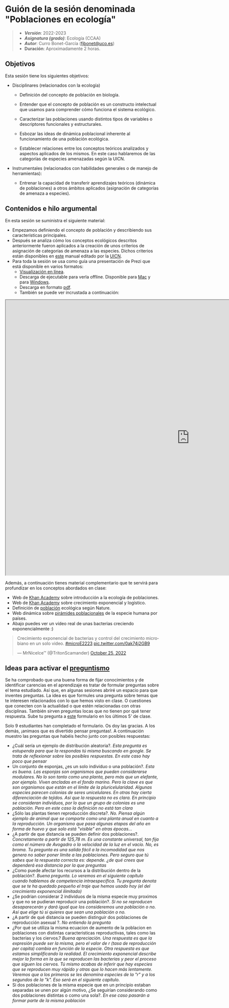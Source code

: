 # Guión de la sesión denominada "Poblaciones en ecología"


> + **_Versión_**: 2022-2023
> + **_Asignatura (grado)_**: Ecología (CCAA)
> + **_Autor_**: Curro Bonet-García (fjbonet@uco.es)
> + **Duración**: Aproximadamente 2 horas.



## Objetivos 

Esta sesión tiene los siguientes objetivos:

+ Disciplinares (relacionados con la ecología)

   + Definición del concepto de población en biología. 

   + Entender que el concepto de población es un constructo intelectual que usamos para comprender cómo funciona el sistema ecológico.

   + Caracterizar las poblaciones usando distintos tipos de variables o descriptores funcionales y estructurales.

   + Esbozar las ideas de dinámica poblacional inherente al funcionamiento de una población ecológica.

   + Establecer relaciones entre los conceptos teóricos analizados y aspectos aplicados de los mismos. En este caso hablaremos de las categorías de especies amenazadas según la UICN.

+ Instrumentales (relacionados con habilidades generales o de manejo de herramientas):

  + Entrenar la capacidad de transferir aprendizajes teóricos (dinámica de poblaciones) a otros ámbitos aplicados (asignación de categorías de amenaza a especies).

 ## Contenidos e hilo argumental
En esta sesión se suministra el siguiente material:
+ Empezamos definiendo el concepto de población y describiendo sus características principales. 
+ Después se analiza cómo los conceptos ecológicos descritos anteriormente fueron aplicados a la creación de unos criterios de asignación de categorías de amenaza a las especies. Dichos criterios están disponibles en [este](https://www.iucnredlist.org/es/resources/redlistguidelines) manual editado por la [UICN](https://www.iucn.org/es). 
+ Para toda la sesión se usa como guía una presentación de Prezi que está disponible en varios formatos:
  + [Visualización en línea](https://prezi.com/view/trVzAxyV5rzjx3yCFqBr).
  + Descarga de ejecutable para verla offline. Disponible para [Mac](https://github.com/aprendiendo-cosas/Te_poblaciones_ecologia_ccaa/raw/2021_2022/presentacion/poblaciones_ecologia.zip) y para [Windows](https://github.com/aprendiendo-cosas/Te_poblaciones_ecologia_ccaa/raw/2021_2022/presentacion/poblaciones_ecologia.exe).
  + Descarga en formato [pdf](https://github.com/aprendiendo-cosas/Te_poblaciones_ecologia_ccaa/raw/2021_2022/presentacion/presentacion_poblaciones_lowres.pdf).
  + También se puede ver incrustada a continuación:

<p><iframe src="https://prezi.com/view/trVzAxyV5rzjx3yCFqBr/embed" width="1200" height="900"> </iframe></p>

Además, a continuación tienes material complementario que te servirá para profundizar en los conceptos abordados en clase:

+ Web de [Khan Academy](https://es.khanacademy.org/science/biology/ecology/population-ecology/a/population-size-density-and-dispersal) sobre introducción a la ecología de poblaciones.
+ Web de [Khan Academy](https://es.khanacademy.org/science/biology/ecology/population-growth-and-regulation/a/exponential-logistic-growth) sobre crecimiento exponencial y logístico.
+ Definición de [población](https://www.nature.com/scitable/knowledge/population-ecology-13228167/) ecológica según Nature.
+ Web dinámica sobre [pirámides poblacionales](https://www.populationpyramid.net/) de la especie humana por países.
+ Abajo puedes ver un vídeo real de unas bacterias creciendo exponencialmente :)


<blockquote class="twitter-tweet"><p lang="es" dir="ltr">Crecimiento exponencial de bacterias y control del crecimiento microbiano en un solo video. <a href="https://twitter.com/hashtag/microE2223?src=hash&amp;ref_src=twsrc%5Etfw">#microE2223</a> <a href="https://t.co/0ak74j2GB9">pic.twitter.com/0ak74j2GB9</a></p>&mdash; MrNiceIce™ (@TritonScamander) <a href="https://twitter.com/TritonScamander/status/1584998310607085568?ref_src=twsrc%5Etfw">October 25, 2022</a></blockquote> <script async src="https://platform.twitter.com/widgets.js" charset="utf-8"></script> 



## Ideas para activar el [preguntismo](https://aprendientesdotorg.wordpress.com/2015/10/15/activar-el-preguntismo/)

Se ha comprobado que una buena forma de fijar conocimientos y de identificar carencias en el aprendizaje es tratar de formular preguntas sobre el tema estudiado. Así que, en algunas sesiones abriré un espacio para que inventes preguntas. La idea es que formules una pregunta sobre temas que te interesen relacionados con lo que hemos visto en clase. O cuestiones que conecten con la actualidad o que estén relacionadas con otras disciplinas. También sirven preguntas locas que no tienen por qué tener respuesta. Sube tu pregunta a [este](https://docs.google.com/forms/d/e/1FAIpQLScs9QiBABvvDUt1La1wNdGmao9PplCMSReVgV8wBIX5Q3YTZQ/viewform?usp=sf_link) formulario en los últimos 5' de clase. 

Solo 9 estudiantes han completado el formulario. Os doy las gracias. A los demás, ¡animaos que es divertido pensar preguntas!. A continuación muestro las preguntas que habéis hecho junto con posibles respuestas:

+ ¿Cuál sería un ejemplo de distribución aleatoria?. *Esta pregunta es estupenda para que la respondas tú misma buscando en google. Se trata de reflexionar sobre las posibles respuestas. En este caso hay poco que pensar*
+ Un conjunto de esponjas, ¿es un solo individuo o una población?. *Esta es buena. Las esponjas son organismos que pueden considerarse modulares. No lo son tanto como una planta, pero más que un elefante, por ejemplo. Viven ancladas en el fondo marino. Pero la clave es que son organismos que están en el límite de la pluricelularidad. Algunas especies parecen colonias de seres unicelulares. En otras hay cierta diferenciación de tejidos. Así que la respuesta no es clara. En principio se consideran individuos, por lo que un grupo de colonias es una población. Pero en este caso la definición no está tan clara*
+ ¿Sólo las plantas tienen reproducción discreta?. *No. Piensa algún ejemplo de animal que se comporte como una planta anual en cuanto a la reproducción. Un organismo que pasa algunas etapas del año en forma de huevo y que solo está "visible" en otras épocas...*
+ ¿A partir de que distancia se pueden definir dos  poblaciones?. *Concretamente a partir de 125,78 m. Es una constante universal, tan fija como el número de Avogadro o la velocidad de la luz en el vacío. No, es broma. Tu pregunta es una salida fácil a la incomodidad que nos genera no saber poner límite a las poblaciones. Pero seguro que tú sabes que la respuesta correcta es: depende. ¿de qué crees que dependerá esa distancia por la que preguntas*
+ ¿Como puede afectar los recursos a la distribución dentro de la población?. *Buena pregunta. Lo veremos en el siguiente capítulo cuando hablemos de competencia intraespecífica. Tu pregunta denota que se te ha quedado pequeño el traje que hemos usado hoy (el del crecimiento exponencial ilimitado)*
+ ¿Se podrian considerar 2 individuos de la misma especie muy proximos y que no se pudieran reproducir una población?. *Si no se reproducen desaparecerán y dará igual que los consideremos una población o no. Así que elige tú si quieres que sean una población o no.*
+ ¿A partir de qué distancia se pueden distinguir dos poblaciones de reproducción asexual ?. *No entiendo la pregunta*
+ ¿Por qué se utiliza la misma ecuacion de aumento de la poblacion en poblaciones con distintas caracteristicas reproductivas, tales como las bacterias y los ciervos.? *Buena apreciación. Una respuesta es que la expresión puede ser la misma, pero el valor de r (tasa de reproducción per capita) cambia en función de la especie. Otra respuesta es que estamos simplificando la realidad. El crecimiento exponencial describe mejor la forma en la que se reproducen las bacterias y peor el proceso que siguen los ciervos. Tú mismo acabas de inferir que hay especies que se reproducen muy rápido y otras que lo hacen más lentamente. Veremos que a los primeros se les denomina especies de la "r" y a los segundos de la "k". Eso será en el siguiente capítulo.*
+ Si dos poblaciones de la misma especie que en un principio estaban separadas se unen por algún motivo, ¿Se seguirían considerando como dos poblaciones distintas o como una sola?. *En ese caso pasarán a formar parte de la misma población*



